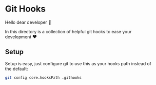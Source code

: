 # Git Hooks

Hello dear developer 👋

In this directory is a collection of helpful git hooks to ease your development ❤️ 

## Setup

Setup is easy, just configure git to use this as your hooks path instead of the default:
```sh
git config core.hooksPath .githooks
```
